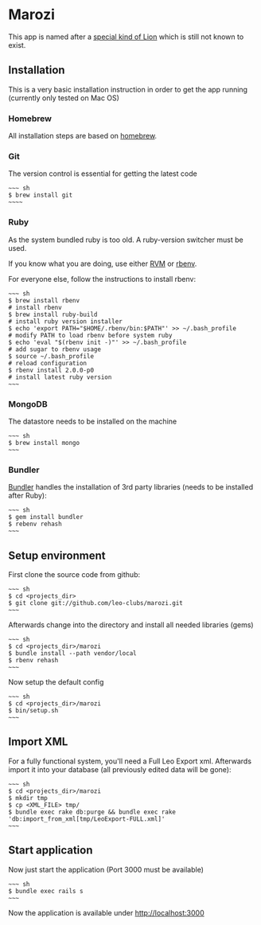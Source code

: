 # Marozi

This app is named after a [special kind of Lion](http://en.wikipedia.org/wiki/Marozi) which is still not known to exist.

## Installation

This is a very basic installation instruction in order to get the app running (currently only tested on Mac OS)

### Homebrew

All installation steps are based on [homebrew](http://mxcl.github.com/homebrew/).

### Git

The version control is essential for getting the latest code

    ~~~ sh
    $ brew install git
    ~~~~

### Ruby

As the system bundled ruby is too old. A ruby-version switcher must be used.

If you know what you are doing, use either [RVM](https://rvm.io/) or [rbenv](https://github.com/sstephenson/rbenv/).

For everyone else, follow the instructions to install rbenv:


    ~~~ sh
    $ brew install rbenv                                                    # install rbenv
    $ brew install ruby-build                                               # install ruby version installer
    $ echo 'export PATH="$HOME/.rbenv/bin:$PATH"' >> ~/.bash_profile        # modify PATH to load rbenv before system ruby
    $ echo 'eval "$(rbenv init -)"' >> ~/.bash_profile                      # add sugar to rbenv usage
    $ source ~/.bash_profile                                                # reload configuration
    $ rbenv install 2.0.0-p0                                                # install latest ruby version
    ~~~

### MongoDB

The datastore needs to be installed on the machine

    ~~~ sh
    $ brew install mongo
    ~~~

### Bundler

[Bundler](http://gembundler.com/) handles the installation of 3rd party libraries (needs to be installed after Ruby):

    ~~~ sh
    $ gem install bundler
    $ rebenv rehash
    ~~~

## Setup environment

First clone the source code from github:

    ~~~ sh
    $ cd <projects_dir>
    $ git clone git://github.com/leo-clubs/marozi.git
    ~~~

Afterwards change into the directory and install all needed libraries (gems)

    ~~~ sh
    $ cd <projects_dir>/marozi
    $ bundle install --path vendor/local
    $ rbenv rehash
    ~~~

Now setup the default config

    ~~~ sh
    $ cd <projects_dir>/marozi
    $ bin/setup.sh
    ~~~

## Import XML

For a fully functional system, you'll need a Full Leo Export xml. Afterwards import it into your database (all previously edited data will be gone):

    ~~~ sh
    $ cd <projects_dir>/marozi
    $ mkdir tmp
    $ cp <XML_FILE> tmp/
    $ bundle exec rake db:purge && bundle exec rake 'db:import_from_xml[tmp/LeoExport-FULL.xml]'
    ~~~

## Start application

Now just start the application (Port 3000 must be available)

    ~~~ sh
    $ bundle exec rails s
    ~~~

Now the application is available under [http://localhost:3000](http://localhost:3000)